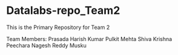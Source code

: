 # Datalabs-repo_Team2

This is the Primary Repository for Team 2

Team Members: 
Prasada Harish Kumar
Pulkit Mehta
Shiva Krishna Peechara
Nagesh Reddy Musku
